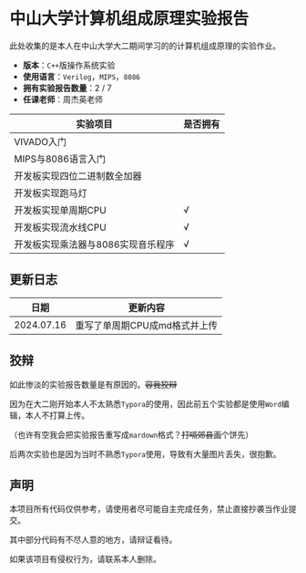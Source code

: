 # 中山大学计算机组成原理实验报告

此处收集的是本人在中山大学大二期间学习的的计算机组成原理的实验作业。

- **版本**：`C++`版操作系统实验
- **使用语言**：`Verilog`，`MIPS`，`8086`
- **拥有实验报告数量**：2 /  7
- **任课老师**：周杰英老师

| 实验项目                           | 是否拥有 |
| ---------------------------------- | -------- |
| VIVADO入门                         |          |
| MIPS与8086语言入门                 |          |
| 开发板实现四位二进制数全加器       |          |
| 开发板实现跑马灯                   |          |
| 开发板实现单周期CPU                | √        |
| 开发板实现流水线CPU                | √        |
| 开发板实现乘法器与8086实现音乐程序 | √        |

## 更新日志

| 日期       | 更新内容                      |
| ---------- | ----------------------------- |
| 2024.07.16 | 重写了单周期CPU成md格式并上传 |

## 狡辩

如此惨淡的实验报告数量是有原因的。~~容我狡辩~~

因为在大二刚开始本人不太熟悉`Typora`的使用，因此前五个实验都是使用`Word`编辑，本人不打算上传。

（也许有空我会把实验报告重写成`mardown`格式？~~打嗝郊县~~画个饼先）

后两次实验也是因为当时不熟悉`Typora`使用，导致有大量图片丢失，很抱歉。

## 声明

本项目所有代码仅供参考，请使用者尽可能自主完成任务，禁止直接抄袭当作业提交。

其中部分代码有不尽人意的地方，请辩证看待。

如果该项目有侵权行为，请联系本人删除。
